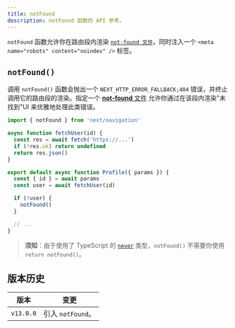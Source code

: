 ```yaml
---
title: notFound
description: notFound 函数的 API 参考。
---
```


`notFound` 函数允许你在路由段内渲染 [`not-found 文件`](/docs/app/api-reference/file-conventions/not-found)，同时注入一个 `<meta name="robots" content="noindex" />` 标签。

## `notFound()`

调用 `notFound()` 函数会抛出一个 `NEXT_HTTP_ERROR_FALLBACK;404` 错误，并终止调用它的路由段的渲染。指定一个 [**not-found** 文件](/docs/app/api-reference/file-conventions/not-found) 允许你通过在该段内渲染"未找到"UI 来优雅地处理此类错误。

```jsx filename="app/user/[id]/page.js"
import { notFound } from 'next/navigation'

async function fetchUser(id) {
  const res = await fetch('https://...')
  if (!res.ok) return undefined
  return res.json()
}

export default async function Profile({ params }) {
  const { id } = await params
  const user = await fetchUser(id)

  if (!user) {
    notFound()
  }

  // ...
}
```

> **须知**：由于使用了 TypeScript 的 [`never`](https://www.typescriptlang.org/docs/handbook/2/functions.html#never) 类型，`notFound()` 不需要你使用 `return notFound()`。

## 版本历史

| 版本      | 变更              |
| --------- | ----------------- |
| `v13.0.0` | 引入 `notFound`。 |
